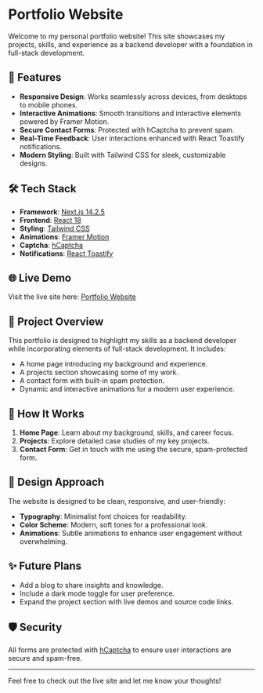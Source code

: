 # Portfolio Website

Welcome to my personal portfolio website! This site showcases my projects, skills, and experience as a backend developer with a foundation in full-stack development.

## 🌟 Features

- **Responsive Design**: Works seamlessly across devices, from desktops to mobile phones.
- **Interactive Animations**: Smooth transitions and interactive elements powered by Framer Motion.
- **Secure Contact Forms**: Protected with hCaptcha to prevent spam.
- **Real-Time Feedback**: User interactions enhanced with React Toastify notifications.
- **Modern Styling**: Built with Tailwind CSS for sleek, customizable designs.

## 🛠️ Tech Stack

- **Framework**: [Next.js 14.2.5](https://nextjs.org/)
- **Frontend**: [React 18](https://reactjs.org/)
- **Styling**: [Tailwind CSS](https://tailwindcss.com/)
- **Animations**: [Framer Motion](https://www.framer.com/motion/)
- **Captcha**: [hCaptcha](https://www.hcaptcha.com/)
- **Notifications**: [React Toastify](https://fkhadra.github.io/react-toastify/)

## 🌐 Live Demo

Visit the live site here: [Portfolio Website](https://your-deployed-website-url.com)  


## 📂 Project Overview

This portfolio is designed to highlight my skills as a backend developer while incorporating elements of full-stack development. It includes:

- A home page introducing my background and experience.
- A projects section showcasing some of my work.
- A contact form with built-in spam protection.
- Dynamic and interactive animations for a modern user experience.

## 📖 How It Works

1. **Home Page**: Learn about my background, skills, and career focus.
2. **Projects**: Explore detailed case studies of my key projects.
3. **Contact Form**: Get in touch with me using the secure, spam-protected form.

## 🎨 Design Approach

The website is designed to be clean, responsive, and user-friendly:

- **Typography**: Minimalist font choices for readability.
- **Color Scheme**: Modern, soft tones for a professional look.
- **Animations**: Subtle animations to enhance user engagement without overwhelming.

## ✨ Future Plans

- Add a blog to share insights and knowledge.
- Include a dark mode toggle for user preference.
- Expand the project section with live demos and source code links.

## 🛡️ Security

All forms are protected with [hCaptcha](https://www.hcaptcha.com/) to ensure user interactions are secure and spam-free.

---

Feel free to check out the live site and let me know your thoughts!
